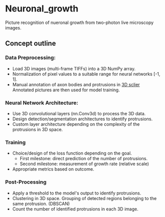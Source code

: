 # Neuronal_growth
Picture recognition of nueronal growth from two-photon live microscopy images.

## Concept outline

### Data Preprocessing:
- Load 3D images (multi-frame TIFFs) into a 3D NumPy array.
- Normalization of pixel values to a suitable range for neural networks [-1, 1].
- Manual annotation of axon bodies and protrusions in  [3D sclier](https://www.slicer.org/) Annotated pictures are then used for model training.

### Neural Network Architecture:
- Use 3D convolutional layers (nn.Conv3d) to process the 3D data.
- Design detection/segmentation architectures to identify protrusions.
- Custom layer architecture depending on the complexity of the protrusions in 3D space.

### Training
- Choice/design of the loss function depending on the goal.
  - First milestone: direct prediction of the number of protrusions.
  - Second milestone: measurement of growth rate (relative scale)
- Appropriate metrics based on outcome.

### Post-Processing
- Apply a threshold to the model's output to identify protrusions.
- Clustering in 3D space. Grouping of detected regions belonging to the same protrusion. (DBSCAN)
- Count the number of identified protrusions in each 3D image.

